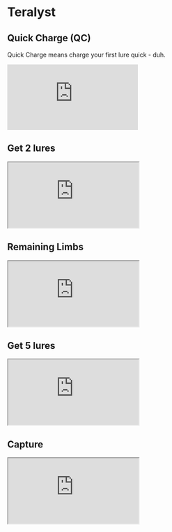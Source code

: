 # Teralyst

## Quick Charge (QC)

Quick Charge means charge your first lure quick - duh.

<div class="youtube-wrapper">
    <iframe 
        src="https://www.youtube.com/embed/rUCY3UuX4vg?si=LdHkVDQ2dUARNB4X" 
        allow="accelerometer; autoplay; clipboard-write; encrypted-media; gyroscope; picture-in-picture; web-share" 
        frameborder="0"
        allowfullscreen>
    </iframe>
</div>

## Get 2 lures

<div class="youtube-wrapper">
    <iframe
        src="https://www.youtube.com/embed/zMgpAiID2gI?si=HBFQLreTRPWENRlo"
        allow="accelerometer; autoplay; clipboard-write; encrypted-media; gyroscope; picture-in-picture; web-share" 
        allowfullscreen>
    </iframe>
</div>

## Remaining Limbs

<div class="youtube-wrapper">
    <iframe 
        src="https://www.youtube.com/embed/uKfZ-41Tmy8?si=ZYsb84weMoTLn6dR"
        allow="accelerometer; autoplay; clipboard-write; encrypted-media; gyroscope; picture-in-picture; web-share" 
        allowfullscreen>
    </iframe>
</div>

## Get 5 lures

<div class="youtube-wrapper">
    <iframe 
        src="https://www.youtube.com/embed/YpsTGlDkqcM?si=sPJntNNaICJGBSaq"
        allow="accelerometer; autoplay; clipboard-write; encrypted-media; gyroscope; picture-in-picture; web-share" 
        allowfullscreen>
    </iframe>
</div>

## Capture

<div class="youtube-wrapper">
    <iframe 
        src="https://www.youtube.com/embed/hNuBcFC7sm4?si=XPa0MiVinV6BfV5o"
        allow="accelerometer; autoplay; clipboard-write; encrypted-media; gyroscope; picture-in-picture; web-share" 
        allowfullscreen>
    </iframe>
</div>
